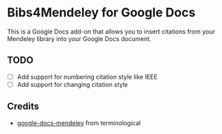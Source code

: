 # Bibs4Mendeley for Google Docs

This is a Google Docs add-on that allows you to insert citations from your Mendeley library into your Google Docs document.

## TODO

- [ ] Add support for numbering citation style like IEEE
- [ ] Add support for changing citation style

## Credits

- [google-docs-mendeley](https://github.com/terminological/google-docs-mendeley) from terminological
